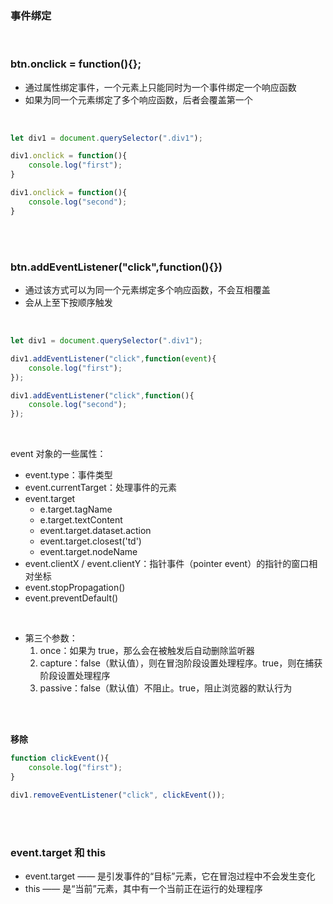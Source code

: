 ### 事件绑定

<br>

### btn.onclick = function(){};

- 通过属性绑定事件，一个元素上只能同时为一个事件绑定一个响应函数
- 如果为同一个元素绑定了多个响应函数，后者会覆盖第一个

<br>

```javascript
let div1 = document.querySelector(".div1");

div1.onclick = function(){
    console.log("first");
}

div1.onclick = function(){
    console.log("second");
}
```

<br>

<br>

### btn.addEventListener("click",function(){})

- 通过该方式可以为同一个元素绑定多个响应函数，不会互相覆盖
- 会从上至下按顺序触发



<br>

```javascript
let div1 = document.querySelector(".div1");

div1.addEventListener("click",function(event){
    console.log("first");
});

div1.addEventListener("click",function(){
    console.log("second");
});
```

<br>


event 对象的一些属性：

- event.type：事件类型
- event.currentTarget：处理事件的元素
- event.target
    - e.target.tagName
    - e.target.textContent
    - event.target.dataset.action
    - event.target.closest('td')
    - event.target.nodeName
- event.clientX / event.clientY：指针事件（pointer event）的指针的窗口相对坐标
- event.stopPropagation()
- event.preventDefault()


<br>


- 第三个参数：
    1. once：如果为 true，那么会在被触发后自动删除监听器
    2. capture：false（默认值），则在冒泡阶段设置处理程序。true，则在捕获阶段设置处理程序
    3. passive：false（默认值）不阻止。true，阻止浏览器的默认行为


<br>

<br>

**移除**

```javascript
function clickEvent(){
    console.log("first");
}

div1.removeEventListener("click", clickEvent());
```

<br>

<br>


### event.target 和 this

- event.target —— 是引发事件的“目标”元素，它在冒泡过程中不会发生变化
- this —— 是“当前”元素，其中有一个当前正在运行的处理程序